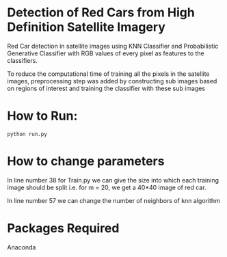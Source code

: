 # Detection of Red Cars from High Definition Satellite Imagery   
Red Car detection in satellite images using KNN Classifier and Probabilistic Generative Classifier with RGB values of every pixel as features to the classifiers. 

To reduce the computational time of training all the pixels in the satellite images, preprocessing step was added by constructing sub images based on regions of interest and training the classifier with these sub images

# How to Run:
```
python run.py
```

# How to change parameters

In line number 38 for Train.py we can give the size into which each  training image should be split i.e. for m = 20, we get a 40*40 image of red car.

In line number 57 we can change the number of neighbors of knn algorithm

# Packages Required

Anaconda
